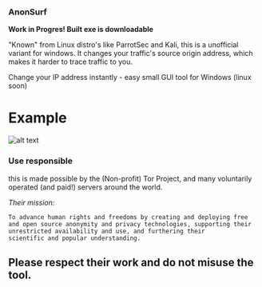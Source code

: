 ### AnonSurf ### 
**Work in Progres! Built exe is downloadable**

"Known" from Linux distro's like ParrotSec and Kali, this is a unofficial variant for windows.
It changes your traffic's source origin address, which makes it harder to trace traffic to you. 

Change your IP address instantly - easy small GUI tool for Windows (linux soon)
# Example #
![alt text](https://i.imgur.com/h1o0IEu.gif)


### Use responsible ### 
this is made possible by the (Non-profit) Tor Project, and many voluntarily operated (and paid!) servers around the world.

*Their mission:*



```text
To advance human rights and freedoms by creating and deploying free 
and open source anonymity and privacy technologies, supporting their 
unrestricted availability and use, and furthering their 
scientific and popular understanding.
```

## Please respect their work and do not misuse the tool. ##

